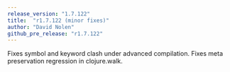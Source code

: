 ```yaml
---
release_version: "1.7.122"
title:  "r1.7.122 (minor fixes)"
author: "David Nolen"
github_pre_release: "r1.7.122"
---
```


Fixes symbol and keyword clash under advanced compilation. Fixes meta
preservation regression in clojure.walk.

